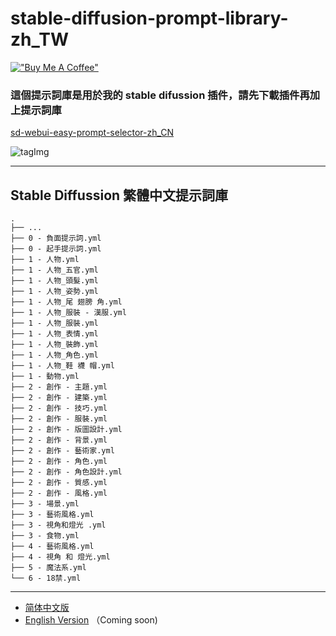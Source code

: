 # stable-diffusion-prompt-library-zh_TW

[!["Buy Me A Coffee"](https://www.buymeacoffee.com/assets/img/custom_images/orange_img.png)](https://www.buymeacoffee.com/n714mc)

### 這個提示詞庫是用於我的 stable difussion 插件，請先下載插件再加上提示詞庫
[sd-webui-easy-prompt-selector-zh_CN](https://github.com/n714/sd-webui-easy-prompt-selector-zh_CN)

![tagImg](https://github.com/n714/sd-webui-easy-prompt-selector-zh_CN/assets/45053630/490b6f3e-c940-4254-b8b4-214fb0ef52ea)

---
## Stable Diffussion 繁體中文提示詞庫
```
.
├── ...
├── 0 - 負面提示詞.yml
├── 0 - 起手提示詞.yml
├── 1 - 人物.yml
├── 1 - 人物_五官.yml
├── 1 - 人物_頭髮.yml
├── 1 - 人物_姿勢.yml
├── 1 - 人物_尾 翅膀 角.yml
├── 1 - 人物_服裝 - 漢服.yml
├── 1 - 人物_服裝.yml
├── 1 - 人物_表情.yml
├── 1 - 人物_裝飾.yml
├── 1 - 人物_角色.yml
├── 1 - 人物_鞋 襪 帽.yml
├── 1 - 動物.yml
├── 2 - 創作 - 主題.yml
├── 2 - 創作 - 建築.yml
├── 2 - 創作 - 技巧.yml
├── 2 - 創作 - 服裝.yml
├── 2 - 創作 - 版圖設計.yml
├── 2 - 創作 - 背景.yml
├── 2 - 創作 - 藝術家.yml
├── 2 - 創作 - 角色.yml
├── 2 - 創作 - 角色設計.yml
├── 2 - 創作 - 質感.yml
├── 2 - 創作 - 風格.yml
├── 3 - 場景.yml
├── 3 - 藝術風格.yml
├── 3 - 視角和燈光 .yml
├── 3 - 食物.yml
├── 4 - 藝術風格.yml
├── 4 - 視角 和 燈光.yml
├── 5 - 魔法系.yml
└── 6 - 18禁.yml
```
---
- [简体中文版](https://github.com/n714/stable-diffusion-prompt-library-zh_CN)
- [English Version](https://github.com/n714/stable-diffusion-prompt-library-en) （Coming soon)
